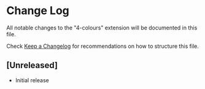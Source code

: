 # Change Log

All notable changes to the "4-colours" extension will be documented in this file.

Check [Keep a Changelog](http://keepachangelog.com/) for recommendations on how to structure this file.

## [Unreleased]

- Initial release
